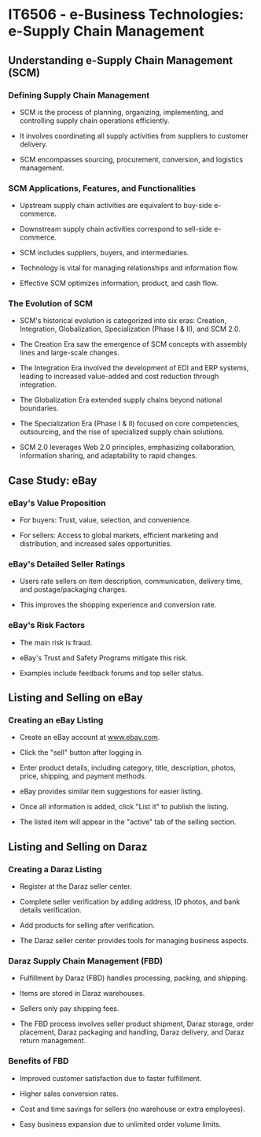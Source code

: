 # IT6506 - e-Business Technologies: e-Supply Chain Management

## Understanding e-Supply Chain Management (SCM)

### Defining Supply Chain Management

- SCM is the process of planning, organizing, implementing, and controlling supply chain operations efficiently.

- It involves coordinating all supply activities from suppliers to customer delivery.

- SCM encompasses sourcing, procurement, conversion, and logistics management.

### SCM Applications, Features, and Functionalities

- Upstream supply chain activities are equivalent to buy-side e-commerce.

- Downstream supply chain activities correspond to sell-side e-commerce.

- SCM includes suppliers, buyers, and intermediaries.

- Technology is vital for managing relationships and information flow.

- Effective SCM optimizes information, product, and cash flow.

### The Evolution of SCM

- SCM's historical evolution is categorized into six eras: Creation, Integration, Globalization, Specialization (Phase I & II), and SCM 2.0.

- The Creation Era saw the emergence of SCM concepts with assembly lines and large-scale changes.

- The Integration Era involved the development of EDI and ERP systems, leading to increased value-added and cost reduction through integration.

- The Globalization Era extended supply chains beyond national boundaries.

- The Specialization Era (Phase I & II) focused on core competencies, outsourcing, and the rise of specialized supply chain solutions.

- SCM 2.0 leverages Web 2.0 principles, emphasizing collaboration, information sharing, and adaptability to rapid changes.

## Case Study: eBay

### eBay's Value Proposition

- For buyers: Trust, value, selection, and convenience.

- For sellers: Access to global markets, efficient marketing and distribution, and increased sales opportunities.

### eBay's Detailed Seller Ratings

- Users rate sellers on item description, communication, delivery time, and postage/packaging charges.

- This improves the shopping experience and conversion rate.

### eBay's Risk Factors

- The main risk is fraud.

- eBay's Trust and Safety Programs mitigate this risk.

- Examples include feedback forums and top seller status.

## Listing and Selling on eBay

### Creating an eBay Listing

- Create an eBay account at www.ebay.com.

- Click the "sell" button after logging in.

- Enter product details, including category, title, description, photos, price, shipping, and payment methods.

- eBay provides similar item suggestions for easier listing.

- Once all information is added, click "List it" to publish the listing.

- The listed item will appear in the "active" tab of the selling section.

## Listing and Selling on Daraz

### Creating a Daraz Listing

- Register at the Daraz seller center.

- Complete seller verification by adding address, ID photos, and bank details verification.

- Add products for selling after verification.

- The Daraz seller center provides tools for managing business aspects.

### Daraz Supply Chain Management (FBD)

- Fulfillment by Daraz (FBD) handles processing, packing, and shipping.

- Items are stored in Daraz warehouses.

- Sellers only pay shipping fees.

- The FBD process involves seller product shipment, Daraz storage, order placement, Daraz packaging and handling, Daraz delivery, and Daraz return management.

### Benefits of FBD

- Improved customer satisfaction due to faster fulfillment.

- Higher sales conversion rates.

- Cost and time savings for sellers (no warehouse or extra employees).

- Easy business expansion due to unlimited order volume limits.

